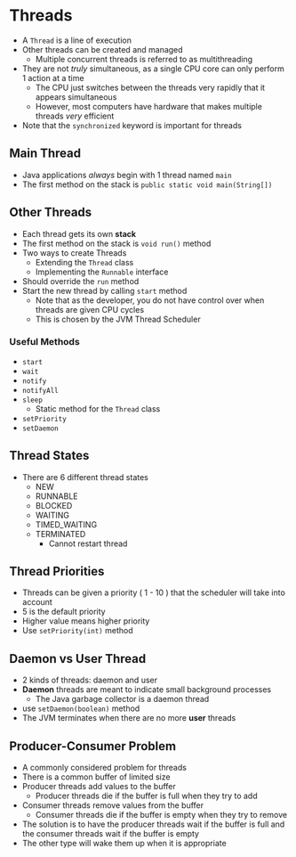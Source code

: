 # Threads

- A `Thread` is a line of execution
- Other threads can be created and managed
  - Multiple concurrent threads is referred to as multithreading
- They are not *truly* simultaneous, as a single CPU core can only perform 1 action at a time
  - The CPU just switches between the threads very rapidly that it appears simultaneous
  - However, most computers have hardware that makes multiple threads *very* efficient
- Note that the `synchronized` keyword is important for threads

## Main Thread

- Java applications *always* begin with 1 thread named `main`
- The first method on the stack is `public static void main(String[])`

## Other Threads

- Each thread gets its own **stack**
- The first method on the stack is `void run()` method
- Two ways to create Threads
  - Extending the `Thread` class
  - Implementing the `Runnable` interface
- Should override the `run` method
- Start the new thread by calling `start` method
  - Note that as the developer, you do not have control over when threads are given CPU cycles
  - This is chosen by the JVM Thread Scheduler

### Useful Methods

- `start`
- `wait`
- `notify`
- `notifyAll`
- `sleep`
  - Static method for the `Thread` class
- `setPriority`
- `setDaemon`

## Thread States

- There are 6 different thread states
  - NEW
  - RUNNABLE
  - BLOCKED
  - WAITING
  - TIMED_WAITING
  - TERMINATED
    - Cannot restart thread

## Thread Priorities

- Threads can be given a priority ( 1 - 10 ) that the scheduler will take into account
- 5 is the default priority
- Higher value means higher priority
- Use `setPriority(int)` method

## Daemon vs User Thread

- 2 kinds of threads: daemon and user
- **Daemon** threads are meant to indicate small background processes
  - The Java garbage collector is a daemon thread
- use `setDaemon(boolean)` method
- The JVM terminates when there are no more **user** threads

## Producer-Consumer Problem

- A commonly considered problem for threads
- There is a common buffer of limited size
- Producer threads add values to the buffer
  - Producer threads die if the buffer is full when they try to add
- Consumer threads remove values from the buffer
  - Consumer threads die if the buffer is empty when they try to remove
- The solution is to have the producer threads wait if the buffer is full and the consumer threads wait if the buffer is empty
- The other type will wake them up when it is appropriate
